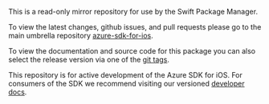 This is a read-only mirror repository for use by the Swift Package Manager.

To view the latest changes, github issues, and pull requests please go to the main umbrella repository [azure-sdk-for-ios](https://github.com/Azure/azure-sdk-for-ios).

To view the documentation and source code for this package you can also select the release version via one of the [git tags](git@github.com:benbp/SwiftPM-AzureCommunicationChat/tags).

This repository is for active development of the Azure SDK for iOS. For consumers of the SDK we recommend visiting our versioned [developer docs](https://azure.github.io/azure-sdk-for-ios).
